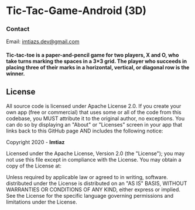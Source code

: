 # Tic-Tac-Game-Android (3D)
### Contact
Email: imtiazs.dev@gmail.com<br>



#### Tic-tac-toe is a paper-and-pencil game for two players, X and O, who take turns marking the spaces in a 3×3 grid. The player who succeeds in placing three of their marks in a horizontal, vertical, or diagonal row is the winner.

## License
All source code is licensed under Apache License 2.0. If you create your own app (free or commercial) that uses some or all of the code from this codebase, you MUST attribute it to the original author, no exceptions. You can do so by displaying an "About" or "Licenses" screen in your app that links back to this GitHub page AND includes the following notice:

Copyright 2020 - <b>Imtiaz</b>

Licensed under the Apache License, Version 2.0 (the "License");
you may not use this file except in compliance with the License.
You may obtain a copy of the License at:


Unless required by applicable law or agreed to in writing, software.
distributed under the License is distributed on an "AS IS" BASIS,
WITHOUT WARRANTIES OR CONDITIONS OF ANY KIND, either express or implied.
See the License for the specific language governing permissions and
limitations under the License.

